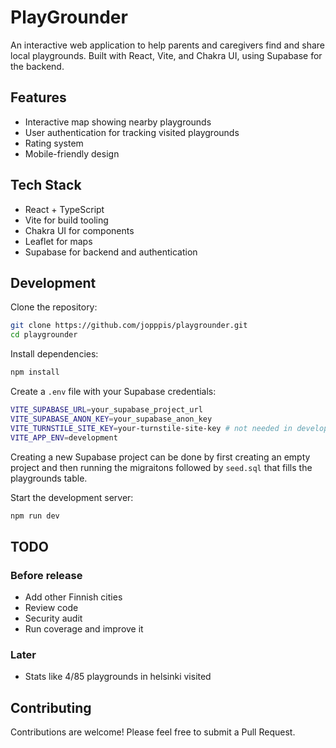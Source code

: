 # PlayGrounder

An interactive web application to help parents and caregivers find and share local playgrounds. Built with React, Vite, and Chakra UI, using Supabase for the backend.

## Features

- Interactive map showing nearby playgrounds
- User authentication for tracking visited playgrounds
- Rating system
- Mobile-friendly design

## Tech Stack

- React + TypeScript
- Vite for build tooling
- Chakra UI for components
- Leaflet for maps
- Supabase for backend and authentication

## Development

Clone the repository:
```bash
git clone https://github.com/jopppis/playgrounder.git
cd playgrounder
```

Install dependencies:
```bash
npm install
```

Create a `.env` file with your Supabase credentials:
```bash
VITE_SUPABASE_URL=your_supabase_project_url
VITE_SUPABASE_ANON_KEY=your_supabase_anon_key
VITE_TURNSTILE_SITE_KEY=your-turnstile-site-key # not needed in development
VITE_APP_ENV=development
```

Creating a new Supabase project can be done by first creating an empty project and then running the migraitons followed by `seed.sql` that fills the playgrounds table.

Start the development server:
```bash
npm run dev
```

## TODO

### Before release

- Add other Finnish cities
- Review code
- Security audit
- Run coverage and improve it

### Later

- Stats like 4/85 playgrounds in helsinki visited

## Contributing

Contributions are welcome! Please feel free to submit a Pull Request.
